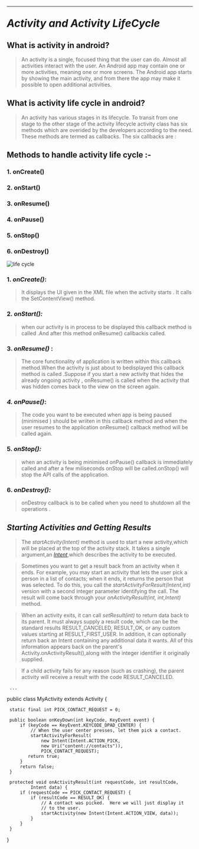    #                                             <hr>*Activity and Activity LifeCycle*</hr>




## **What is activity in android?**

 > An activity is a single, focused thing that the user can do. Almost all activities interact with the user. An Android app may contain one or more activities,
 > meaning one or more screens. The Android app starts by showing the main activity, and from there the app may make it possible to open additional activities.

##  **What is activity life cycle in android?**

> An activity has various stages in its lifecycle. To transit from one stage to the other stage of the activity lifecycle activity class has six methods which are 
> overided by the developers according to the need. These methods are termed as callbacks. The six callbacks are :
## **Methods to handle activity life cycle :-**
### 1.  onCreate()

### 2.  onStart()

### 3.  onResume()

### 4.  onPause()

### 5.  onStop()

### 6.  onDestroy()

 ![life cycle](https://static.javatpoint.com/images/androidimages/Android-Activity-Lifecycle.png)

### 1.  *onCreate()*: 
  >  It displays the UI given in the XML file when the activity starts . It calls the SetContentView() method.

### 2.  *onStart():* 
  >  when our activity is in process to be displayed this callback method is called .And after this method onResume() callbackis called.

### 3.  *onResume()* :
  >  The core functionality of application is written within this callback method.When the activity is just about to bedisplayed this callback method 
  >  is called .Suppose if you start a new activity that hides the already ongoing activity , onResume() is called when the activity that was hidden comes back to 
  > the view on the screen again.

### *4.  onPause()*: 
  >  The code you want to be executed when app is being paused (minimised ) should be wriiten in this callback method and when the user resumes to the
  >  application onResume() callback method will be called again.

### 5.  *onStop():* 
  >  when an activity is being minimised onPause() callback is immediately called and after a few miliseconds onStop will be called.onStop() will stop 
  >  the API calls of the application.

### 6.  *onDestroy():* 
  >  onDestroy callback is to be called when you need to shutdown all the operations .

## *Starting Activities and Getting Results*

   >  The *startActivity(Intent)* method is used to start a new activity,which will be placed at the top of the activity stack. It takes a single argument,an 
   >  [*Intent*](https://developer.android.com/reference/android/content/Intent),which describes the activity to be executed.
   
   >  Sometimes you want to get a result back from an activity when it ends. For example, you may start an activity that lets the user pick a person in a list of contacts; 
   >  when it ends, it returns the person that was selected. To do this, you call the *startActivityForResult(Intent,int)* version with a second integer parameter identifying
   >  the call. The result will come back through your *onActivityResult(int, int,Intent)* method.

   > When an activity exits, it can call *setResult(int)* to return data back to its parent. It must always supply a result code, which can be the standard results 
   > RESULT\_CANCELED, RESULT\_OK, or any custom values starting at RESULT\_FIRST\_USER. In addition, it can optionally return back an Intent containing any additional 
   > data it wants. All of this information appears back on the parent's Activity.onActivityResult(),along with the integer identifier it originally supplied.

   >  If a child activity fails for any reason (such as crashing), the parent activity will receive a result with the code RESULT_CANCELED.

     ...
 public class MyActivity extends Activity {

     static final int PICK_CONTACT_REQUEST = 0;

     public boolean onKeyDown(int keyCode, KeyEvent event) {
         if (keyCode == KeyEvent.KEYCODE_DPAD_CENTER) {
             // When the user center presses, let them pick a contact.
             startActivityForResult(
                 new Intent(Intent.ACTION_PICK,
                 new Uri("content://contacts")),
                 PICK_CONTACT_REQUEST);
            return true;
         }
         return false;
     }

     protected void onActivityResult(int requestCode, int resultCode,
             Intent data) {
         if (requestCode == PICK_CONTACT_REQUEST) {
             if (resultCode == RESULT_OK) {
                 // A contact was picked.  Here we will just display it
                 // to the user.
                 startActivity(new Intent(Intent.ACTION_VIEW, data));
             }
         }
     }
 }


